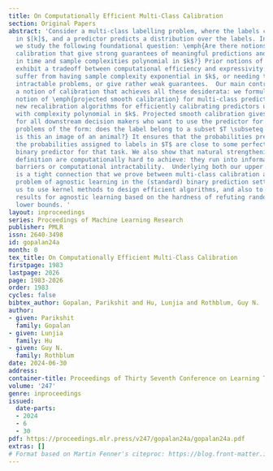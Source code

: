 ```yaml
---
title: On Computationally Efficient Multi-Class Calibration
section: Original Papers
abstract: 'Consider a multi-class labelling problem, where the labels can take values
  in $[k]$, and a predictor predicts a distribution over the labels. In this work,
  we study the following foundational question: \emph{Are there notions of multi-class
  calibration that give strong guarantees of meaningful predictions and can be achieved
  in time and sample complexities polynomial in $k$?} Prior notions of calibration
  exhibit a tradeoff between computational efficiency and expressivity: they either
  suffer from having sample complexity exponential in $k$, or needing to solve computationally
  intractable problems, or give rather weak guarantees.  Our main contribution is
  a notion of calibration that achieves all these desiderata: we formulate a robust
  notion of \emph{projected smooth calibration} for multi-class predictions, and give
  new recalibration algorithms for efficiently calibrating predictors under this definition
  with complexity polynomial in $k$. Projected smooth calibration gives strong guarantees
  for all downstream decision makers who want to use the predictor for binary classification
  problems of the form: does the label belong to a subset $T \subseteq [k]$: \emph{e.g.
  is this an image of an animal?} It ensures that the probabilities predicted by summing
  the probabilities assigned to labels in $T$ are close to some perfectly calibrated
  binary predictor for that task. We also show that natural strengthenings of our
  definition are computationally hard to achieve: they run into information theoretic
  barriers or computational intractability.  Underlying both our upper and lower bounds
  is a tight connection that we prove between multi-class calibration and the well-studied
  problem of agnostic learning in the (standard) binary prediction setting. This allows
  us to use kernel methods to design efficient algorithms, and also to use known hardness
  results for agnostic learning based on the hardness of refuting random CSPs to show
  lower bounds. '
layout: inproceedings
series: Proceedings of Machine Learning Research
publisher: PMLR
issn: 2640-3498
id: gopalan24a
month: 0
tex_title: On Computationally Efficient Multi-Class Calibration
firstpage: 1983
lastpage: 2026
page: 1983-2026
order: 1983
cycles: false
bibtex_author: Gopalan, Parikshit and Hu, Lunjia and Rothblum, Guy N.
author:
- given: Parikshit
  family: Gopalan
- given: Lunjia
  family: Hu
- given: Guy N.
  family: Rothblum
date: 2024-06-30
address:
container-title: Proceedings of Thirty Seventh Conference on Learning Theory
volume: '247'
genre: inproceedings
issued:
  date-parts:
  - 2024
  - 6
  - 30
pdf: https://proceedings.mlr.press/v247/gopalan24a/gopalan24a.pdf
extras: []
# Format based on Martin Fenner's citeproc: https://blog.front-matter.io/posts/citeproc-yaml-for-bibliographies/
---
```

